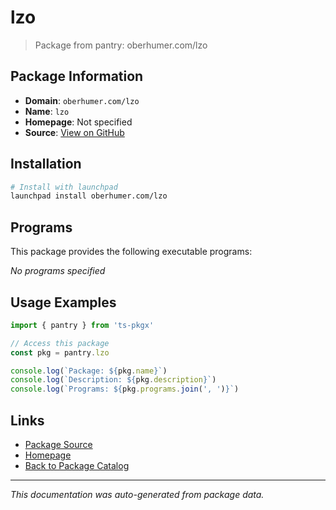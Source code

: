 # lzo

> Package from pantry: oberhumer.com/lzo

## Package Information

- **Domain**: `oberhumer.com/lzo`
- **Name**: `lzo`
- **Homepage**: Not specified
- **Source**: [View on GitHub](https://github.com/pkgxdev/pantry/tree/main/projects/oberhumer.com/lzo/package.yml)

## Installation

```bash
# Install with launchpad
launchpad install oberhumer.com/lzo
```

## Programs

This package provides the following executable programs:

*No programs specified*

## Usage Examples

```typescript
import { pantry } from 'ts-pkgx'

// Access this package
const pkg = pantry.lzo

console.log(`Package: ${pkg.name}`)
console.log(`Description: ${pkg.description}`)
console.log(`Programs: ${pkg.programs.join(', ')}`)
```

## Links

- [Package Source](https://github.com/pkgxdev/pantry/tree/main/projects/oberhumer.com/lzo/package.yml)
- [Homepage](#)
- [Back to Package Catalog](../../../package-catalog.md)

---

*This documentation was auto-generated from package data.*
